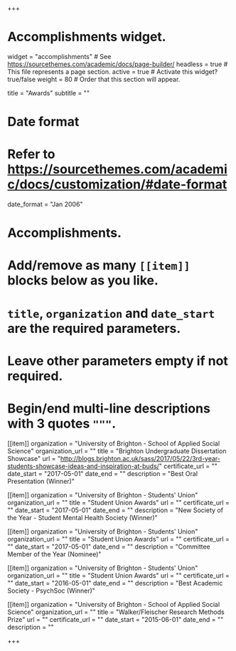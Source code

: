 +++
# Accomplishments widget.
widget = "accomplishments"  # See https://sourcethemes.com/academic/docs/page-builder/
headless = true  # This file represents a page section.
active = true  # Activate this widget? true/false
weight = 80  # Order that this section will appear.

title = "Awards"
subtitle = ""

# Date format
#   Refer to https://sourcethemes.com/academic/docs/customization/#date-format
date_format = "Jan 2006"

# Accomplishments.
#   Add/remove as many `[[item]]` blocks below as you like.
#   `title`, `organization` and `date_start` are the required parameters.
#   Leave other parameters empty if not required.
#   Begin/end multi-line descriptions with 3 quotes `"""`.

[[item]]
  organization = "University of Brighton - School of Applied Social Science"
  organization_url = ""
  title = "Brighton Undergraduate Dissertation Showcase"
  url = "http://blogs.brighton.ac.uk/sass/2017/05/22/3rd-year-students-showcase-ideas-and-inspiration-at-buds/"
  certificate_url = ""
  date_start = "2017-05-01"
  date_end = ""
  description = "Best Oral Presentation (Winner)"

[[item]]
  organization = "University of Brighton - Students' Union"
  organization_url = ""
  title = "Student Union Awards"
  url = ""
  certificate_url = ""
  date_start = "2017-05-01"
  date_end = ""
  description = "New Society of the Year - Student Mental Health Society (Winner)"
  
[[item]]
  organization = "University of Brighton - Students' Union"
  organization_url = ""
  title = "Student Union Awards"
  url = ""
  certificate_url = ""
  date_start = "2017-05-01"
  date_end = ""
  description = "Committee Member of the Year (Nominee)"
  
[[item]]
  organization = "University of Brighton - Students' Union"
  organization_url = ""
  title = "Student Union Awards"
  url = ""
  certificate_url = ""
  date_start = "2016-05-01"
  date_end = ""
  description = "Best Academic Society - PsychSoc (Winner)"

[[item]]
  organization = "University of Brighton - School of Applied Social Science"
  organization_url = ""
  title = "Walker/Fleischer Research Methods Prize"
  url = ""
  certificate_url = ""
  date_start = "2015-06-01"
  date_end = ""
  description = ""

+++